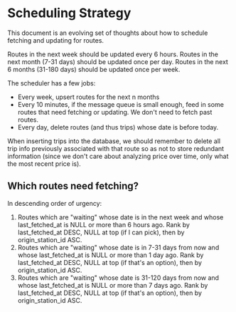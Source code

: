 # Scheduling Strategy

This document is an evolving set of thoughts about how to schedule fetching and updating for routes.

Routes in the next week should be updated every 6 hours. Routes in the next month (7-31 days) should be updated once per day. Routes in the next 6 months (31-180 days) should be updated once per week.

The scheduler has a few jobs:

* Every week, upsert routes for the next n months
* Every 10 minutes, if the message queue is small enough, feed in some routes that need fetching or updating. We don't need to fetch past routes.
* Every day, delete routes (and thus trips) whose date is before today.

When inserting trips into the database, we should remember to delete all trip info previously associated with that route so as not to store redundant information (since we don't care about analyzing price over time, only what the most recent price is).

## Which routes need fetching?

In descending order of urgency:

1. Routes which are "waiting" whose date is in the next week and whose last_fetched_at is NULL or more than 6 hours ago. Rank by last_fetched_at DESC, NULL at top (if I can pick), then by origin_station_id ASC.
2. Routes which are "waiting" whose date is in 7-31 days from now and whose last_fetched_at is NULL or more than 1 day ago. Rank by last_fetched_at DESC, NULL at top (if that's an option), then by origin_station_id ASC.
3. Routes which are "waiting" whose date is 31-120 days from now and whose last_fetched_at is NULL or more than 7 days ago. Rank by last_fetched_at DESC, NULL at top (if that's an option), then by origin_station_id ASC.
